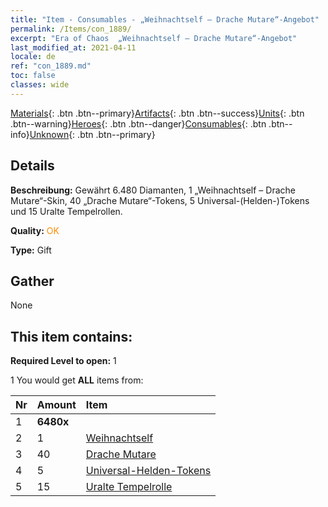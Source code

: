 ```yaml
---
title: "Item - Consumables - „Weihnachtself – Drache Mutare“-Angebot"
permalink: /Items/con_1889/
excerpt: "Era of Chaos  „Weihnachtself – Drache Mutare“-Angebot"
last_modified_at: 2021-04-11
locale: de
ref: "con_1889.md"
toc: false
classes: wide
---
```

 [Materials](/de/Items/){: .btn .btn--primary}[Artifacts](/de/Items/Artifacts/){: .btn .btn--success}[Units](/de/Items/Units/){: .btn .btn--warning}[Heroes](/de/Items/Heroes/){: .btn .btn--danger}[Consumables](/de/Items/Consumables/){: .btn .btn--info}[Unknown](/de/Items/Unknown/){: .btn .btn--primary}

## Details
 **Beschreibung:** Gewährt 6.480 Diamanten, 1 „Weihnachtself – Drache Mutare“-Skin, 40 „Drache Mutare“-Tokens, 5 Universal-(Helden-)Tokens und 15 Uralte Tempelrollen.

 **Quality:** <span style="color: #FF8C00">OK</span>

 **Type:** Gift

## Gather

  None

## This item contains:

 **Required Level to open:** 1

 1 You would get **ALL** items  from:

  | Nr | Amount |     Item    |
  |:---|:-------|:------------|
  | 1 |  **6480x** | <i class="fas fa-gem"/> |  | 
  | 2 | 1 | [Weihnachtself](/de/Items/con_1074/) | 
  | 3 | 40 | [Drache Mutare](/de/Items/her_390/) | 
  | 4 | 5 | [Universal-Helden-Tokens](/de/Items/her_358/) | 
  | 5 | 15 | [Uralte Tempelrolle](/de/Items/con_697/) | 
